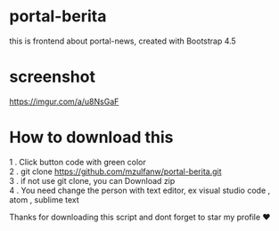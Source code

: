 # portal-berita
this is frontend about portal-news, created with Bootstrap 4.5

# screenshot
https://imgur.com/a/u8NsGaF

# How to download this
1 . Click button code with green color <br>
2 . git clone https://github.com/mzulfanw/portal-berita.git <br>
3 . if not use git clone, you can Download zip <br>
4 . You need change the person with text editor, ex visual studio code , atom , sublime text <br>


Thanks for downloading this script and dont forget to star my profile &#10084;
